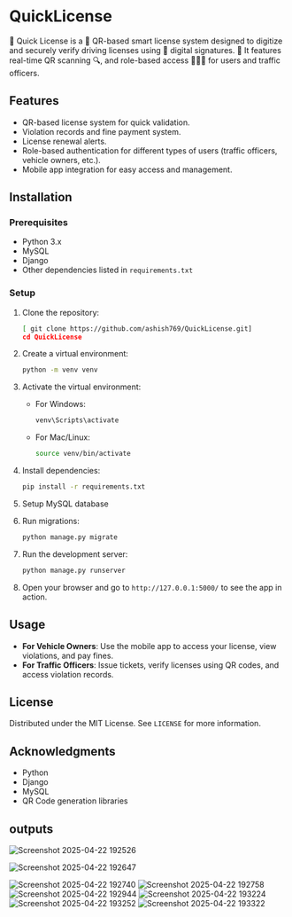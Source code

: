 # QuickLicense
🚗 Quick License is a 🚀 QR-based smart license system designed to digitize and securely verify driving licenses using 🔐 digital signatures. 📲 It features real-time QR scanning 🔍, and role-based access 👮‍♂️👤 for users and traffic officers.

## Features

- QR-based license system for quick validation.
- Violation records and fine payment system.
- License renewal alerts.
- Role-based authentication for different types of users (traffic officers, vehicle owners, etc.).
- Mobile app integration for easy access and management.

## Installation

### Prerequisites

- Python 3.x
- MySQL
- Django
- Other dependencies listed in `requirements.txt`

### Setup

1. Clone the repository:
    ```bash
   [ git clone https://github.com/ashish769/QuickLicense.git]
    cd QuickLicense
    ```

2. Create a virtual environment:
    ```bash
    python -m venv venv
    ```

3. Activate the virtual environment:
    - For Windows:
      ```bash
      venv\Scripts\activate
      ```
    - For Mac/Linux:
      ```bash
      source venv/bin/activate
      ```

4. Install dependencies:
    ```bash
    pip install -r requirements.txt
    ```

5. Setup MySQL database 
6. Run migrations:
    ```bash
    python manage.py migrate
    ```

7. Run the development server:
    ```bash
    python manage.py runserver
    ```

8. Open your browser and go to `http://127.0.0.1:5000/` to see the app in action.

## Usage

- **For Vehicle Owners**: Use the mobile app to access your license, view violations, and pay fines.
- **For Traffic Officers**: Issue tickets, verify licenses using QR codes, and access violation records.

## License

Distributed under the MIT License. See `LICENSE` for more information.

## Acknowledgments

- Python
- Django
- MySQL
- QR Code generation libraries
 

## outputs

![Screenshot 2025-04-22 192526](https://github.com/user-attachments/assets/b52a0811-494d-4af5-80f9-e91481b92fe1)

 ![Screenshot 2025-04-22 192647](https://github.com/user-attachments/assets/1da4103e-16b0-4ea8-9151-01214d340edc)

![Screenshot 2025-04-22 192740](https://github.com/user-attachments/assets/11189c9a-a774-4b0e-b8fe-670fe0ce6f1d)
![Screenshot 2025-04-22 192758](https://github.com/user-attachments/assets/7591f009-4205-4e77-879d-0508d94861b2)
![Screenshot 2025-04-22 192944](https://github.com/user-attachments/assets/54c23829-2cdf-4faa-b69f-c1ed0788671b)
![Screenshot 2025-04-22 193224](https://github.com/user-attachments/assets/5cd1192d-c457-4bbc-ae9a-02979cd365ac)
![Screenshot 2025-04-22 193252](https://github.com/user-attachments/assets/f10cc440-0e31-4b65-9518-02d55f03d02f)
![Screenshot 2025-04-22 193322](https://github.com/user-attachments/assets/a3e3b9b4-9b96-46f9-aa40-47c23b08db12)
